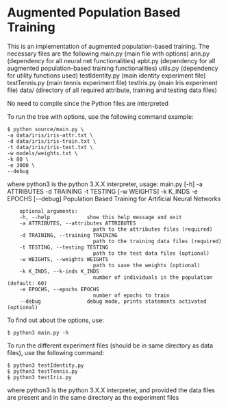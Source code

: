 # Augmented Population Based Training

This is an implementation of augmented population-based training. The necessary files are the following 
    main.py            (main file with options)
    ann.py             (dependency for all neural net functionalities)
    apbt.py            (dependency for all augmented population-based training functionalities)
    utils.py           (dependency for utility functions used)
    testIdentity.py    (main identity experiment file)
    testTennis.py      (main tennis experiment file)
    testIris.py        (main Iris experiment file)
    data/              (directory of all required attribute, training and testing data files)

No need to compile since the Python files are interpreted

To run the tree with options, use the following command example:

```
$ python source/main.py \
-a data/iris/iris-attr.txt \
-d data/iris/iris-train.txt \
-t data/iris/iris-test.txt \
-w models/weights.txt \
-k 80 \
-e 3000 \
--debug
```

where python3 is the python 3.X.X interpreter, 
usage: main.py [-h] -a ATTRIBUTES -d TRAINING -t TESTING [-w WEIGHTS] -k K_INDS -e EPOCHS
               [--debug]
        Population Based Training for Artificial Neural Networks

        optional arguments:
        -h, --help            show this help message and exit
        -a ATTRIBUTES, --attributes ATTRIBUTES
                                path to the attributes files (required)
        -d TRAINING, --training TRAINING
                                path to the training data files (required)
        -t TESTING, --testing TESTING
                                path to the test data files (optional)
        -w WEIGHTS, --weights WEIGHTS
                                path to save the weights (optional)
        -k K_INDS, --k-inds K_INDS
                                number of individuals in the population (default: 60)
        -e EPOCHS, --epochs EPOCHS
                                number of epochs to train
        --debug               debug mode, prints statements activated (optional)

To find out about the options, use:
```
$ python3 main.py -h 
```
To run the different experiment files (should be in same directory as data files), use the following  command:
```
$ python3 testIdentity.py
$ python3 testTennis.py 
$ python3 testIris.py
```
where python3 is the python 3.X.X interpreter, and provided the data files are present 
and in the same directory as the experiment files




